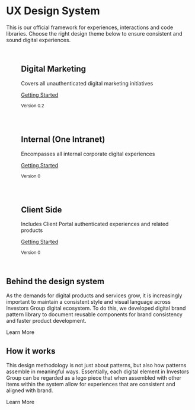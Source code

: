 UX Design System
================

This is our official framework for experiences, interactions and code libraries. Choose the right design theme below to ensure consistent and sound digital experiences.

<div class="row">
  <div class="medium-4 columns">
  	<figure class="medium-figure">
      <img src="http://placehold.it/200x200" alt="" class="image-circle" />
      <figcaption>
        <h2 class="content-title">Digital Marketing</h2>
        <p>Covers all unauthenticated digital marketing initiatives</p>
        <p><a href="section-1.html" class="button secondary">Getting Started</a></p>
        <p><small>Version 0.2</small></p>
      </figcaption>
    </figure>
  </div>
  <div class="medium-4 columns">
  	<figure class="medium-figure">
      <img src="http://placehold.it/200x200" alt="" class="image-circle" />
      <figcaption>
        <h2 class="content-title">Internal (One Intranet)</h2>
        <p>Encompasses all internal corporate digital experiences</p>
        <p><a href="section-1.html" class="button secondary">Getting Started</a></p>
        <p><small>Version 0</small></p>
      </figcaption>
    </figure>
  </div>
  <div class="medium-4 columns">
  	<figure class="medium-figure">
      <img src="http://placehold.it/200x200" alt="" class="image-circle" />
      <figcaption>
        <h2 class="content-title">Client Side</h2>
        <p>Includes Client Portal authenticated experiences and related products</p>
        <p><a href="section-1.html" class="button secondary">Getting Started</a></p>
        <p><small>Version 0</small></p>
      </figcaption>
    </figure>
  </div>
</div>
<div class="row bg-muted">
  <div class="medium-6 columns">
  	<div class="callout bg-muted">
  		<h2>Behind the design system</h2>
  		<p>As the demands for digital products and services grow, it is increasingly important to maintain a consistent style and visual language across Investors Group digital ecosystem. To do this, we developed digital brand pattern library to document reusable components for brand consistency and faster product development.</p>
  		<a class="tertiary-cta">Learn More</a>
  	</div>
  </div>
  <div class="medium-6 columns">
  	<div class="callout bg-muted">
  		<h2>How it works</h2>
  		<p>This design methodology is not just about patterns, but also how patterns assemble in meaningful ways. Essentially, each digital element in Investors Group can be regarded as a lego piece that when assembled with other items within the system allow for experiences that are consistent and aligned with brand.</p>
  		<a class="tertiary-cta">Learn More</a>
  	</div>
  </div>
</div>